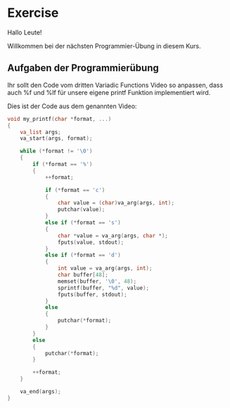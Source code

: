 # Exercise

Hallo Leute!

Willkommen bei der nächsten Programmier-Übung in diesem Kurs.

## Aufgaben der Programmierübung

Ihr sollt den Code vom dritten Variadic Functions Video so anpassen, dass auch %f und %lf für unsere eigene printf Funktion implementiert wird.  

Dies ist der Code aus dem genannten Video:

```c
void my_printf(char *format, ...)
{
    va_list args;
    va_start(args, format);

    while (*format != '\0')
    {
        if (*format == '%')
        {
            ++format;

            if (*format == 'c')
            {
                char value = (char)va_arg(args, int);
                putchar(value);
            }
            else if (*format == 's')
            {
                char *value = va_arg(args, char *);
                fputs(value, stdout);
            }
            else if (*format == 'd')
            {
                int value = va_arg(args, int);
                char buffer[48];
                memset(buffer, '\0', 48);
                sprintf(buffer, "%d", value);
                fputs(buffer, stdout);
            }
            else
            {
                putchar(*format);
            }
        }
        else
        {
            putchar(*format);
        }

        ++format;
    }

    va_end(args);
}
```
